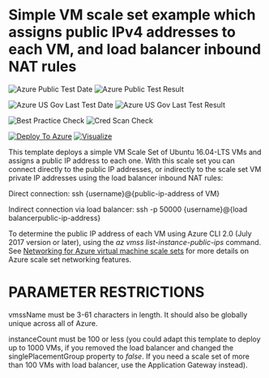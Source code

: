 # Simple VM scale set example which assigns public IPv4 addresses to each VM, and load balancer inbound NAT rules

![Azure Public Test Date](https://azurequickstartsservice.blob.core.windows.net/badges/201-vmss-public-ip-linux/PublicLastTestDate.svg)
![Azure Public Test Result](https://azurequickstartsservice.blob.core.windows.net/badges/201-vmss-public-ip-linux/PublicDeployment.svg)

![Azure US Gov Last Test Date](https://azurequickstartsservice.blob.core.windows.net/badges/201-vmss-public-ip-linux/FairfaxLastTestDate.svg)
![Azure US Gov Last Test Result](https://azurequickstartsservice.blob.core.windows.net/badges/201-vmss-public-ip-linux/FairfaxDeployment.svg)

![Best Practice Check](https://azurequickstartsservice.blob.core.windows.net/badges/201-vmss-public-ip-linux/BestPracticeResult.svg)
![Cred Scan Check](https://azurequickstartsservice.blob.core.windows.net/badges/201-vmss-public-ip-linux/CredScanResult.svg)

[![Deploy To Azure](https://raw.githubusercontent.com/fathym-it/azure-quickstart-templates/master/1-CONTRIBUTION-GUIDE/images/deploytoazure.svg?sanitize=true)](https://portal.azure.com/#create/Microsoft.Template/uri/https%3A%2F%2Fraw.githubusercontent.com%2Ffathym-it%2Fazure-quickstart-templates%2Fmaster%2F201-vmss-public-ip-linux%2Fazuredeploy.json)  [![Visualize](https://raw.githubusercontent.com/fathym-it/azure-quickstart-templates/master/1-CONTRIBUTION-GUIDE/images/visualizebutton.svg?sanitize=true)](http://armviz.io/#/?load=https%3A%2F%2Fraw.githubusercontent.com%2Ffathym-it%2Fazure-quickstart-templates%2Fmaster%2F201-vmss-public-ip-linux%2Fazuredeploy.json)

This template deploys a simple VM Scale Set of Ubuntu 16.04-LTS VMs and assigns a public IP address to each one. With this scale set you can connect directly to the public IP addresses, or indirectly to the scale set VM private IP addresses using the load balancer inbound NAT rules:

Direct connection: ssh {username}@{public-ip-address of VM}

Indirect connection via load balancer: ssh -p 50000 {username}@{load balancerpublic-ip-address}

To determine the public IP address of each VM using Azure CLI 2.0 (July 2017 version or later), using the _az vmss list-instance-public-ips_ command. See [Networking for Azure virtual machine scale sets](https://docs.microsoft.com/en-us/azure/virtual-machine-scale-sets/virtual-machine-scale-sets-networking) for more details on Azure scale set networking features.

PARAMETER RESTRICTIONS
======================

vmssName must be 3-61 characters in length. It should also be globally unique across all of Azure. 

instanceCount must be 100 or less (you could adapt this template to deploy up to 1000 VMs, if you removed the load balancer and changed the singlePlacementGroup property to _false_. If you need a scale set of more than 100 VMs with load balancer, use the Application Gateway instead).


